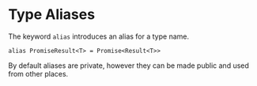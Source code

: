 # Type Aliases

The keyword `alias` introduces an alias for a type name.

    alias PromiseResult<T> = Promise<Result<T>>

By default aliases are private, however they can be made public and used from other places.

